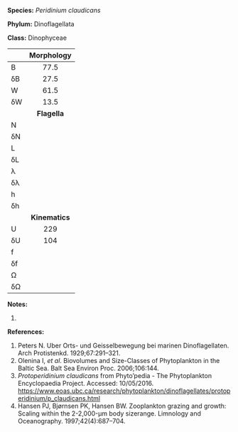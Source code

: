 **Species:** *Peridinium claudicans*

**Phylum:** Dinoflagellata

**Class:** Dinophyceae

|    | **Morphology** |
|:-- | :------------: |
| B  | 77.5 |
| δB | 27.5 |
| W  | 61.5 |
| δW | 13.5 |
|    | **Flagella** |
| N  |  |
| δN |  |
| L  |  |
| δL |  |
| λ  |  |
| δλ |  |
| h  |  |
| δh |  |
|    | **Kinematics** |
| U  | 229 |
| δU | 104 |
| f  |  |
| δf |  |
| Ω  |  |
| δΩ |  |

**Notes:**

1.

**References:**

1. Peters N.  Uber Orts- und Geisselbewegung bei marinen Dinoflagellaten.  Arch Protistenkd. 1929;67:291–321.
1. Olenina I, *et al*.  Biovolumes and Size-Classes of Phytoplankton in the Baltic Sea.  Balt Sea Environ Proc. 2006;106:144.
1. *Protoperidinium claudicans* from Phyto’pedia - The Phytoplankton Encyclopaedia Project. Accessed:  10/05/2016. https://www.eoas.ubc.ca/research/phytoplankton/dinoflagellates/protoperidinium/p_claudicans.html
1. Hansen PJ, Bjørnsen PK, Hansen BW.  Zooplankton grazing and growth:  Scaling within the 2-2,000-μm body sizerange.  Limnology and Oceanography. 1997;42(4):687–704.
